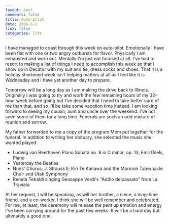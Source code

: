 ```yaml
--- 
layout: post
comments: false
title: Auto-pilot
date: 2006-6-1
link: false
categories: life
---
```

I have managed to coast through this week on auto-pilot. Emotionally I have been flat with one or two angry outbursts for flavor. Physically I am exhausted and worn out. Mentally I'm just not focused at all. I've had to resort to making a list of things I need to accomplish this week so that I show up in Decatur with my suit and tie, dress socks and shoes. That it is a holiday shortened week isn't helping matters at all as I feel like it is Wednesday and I have yet another day to prepare.

Tomorrow will be a long day as I am making the drive back to Illinois. Originally I was going to try and work the few remaining hours of my 32-hour week before going but I've decided that I need to take better care of me than that, and so I'll be take some vacation time instead. I am looking forward to seeing my cousin, aunt and uncle over the weekend. I've not seen some of them for a long time. Funerals are such an odd mixture of reunion and sorrow.

My father forwarded to me a copy of the program Mom put together for the funeral. In addition to writing her obituary, she selected the music she wanted played:
<ul>
<li class="il">Ludwig van Beethoven Piano Sonata no. 8 in C minor, op. 13, Emil Gilels, Piano</li>
<li class="il">Yesterday the Beatles</li>
<li class="il">Nuns' Chorus; J. Strauss II; Kiri Te Kanawa and the Mormon Tabernacle Choir and Utah Symphony</li>
<li class="il">Renata Tebaldi singing Geuseppe Verdi's "Addio delpassato" from La Traviata</li>
</ul>
At her request, I will be speaking, as will her brother, a niece, a long-time friend, and a co-worker. I think she will be well remember and celebrated. For me, at least, the ceremony will release the pent up emotion and energy I've been carrying around for the past few weeks. It will be a hard day but ultimately a good one.

